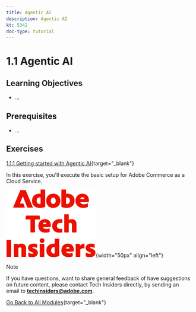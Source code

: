 ```yaml
---
title: Agentic AI
description: Agentic AI
kt: 5342
doc-type: tutorial
---
```

# 1.1 Agentic AI

## Learning Objectives

- ...

## Prerequisites

- ...

## Exercises

[1.1.1 Getting started with Agentic AI](./ex1.md){target="_blank"}

In this exercise, you'll execute the basic setup for Adobe Commerce as a Cloud Service.

![Tech Insiders](./../../../assets/images/techinsiders.png){width="50px" align="left"}

>[!NOTE]
>
>If you have questions, want to share general feedback of have suggestions on future content, please contact Tech Insiders directly, by sending an email to **techinsiders@adobe.com**.

[Go Back to All Modules](../../../overview.md){target="_blank"}